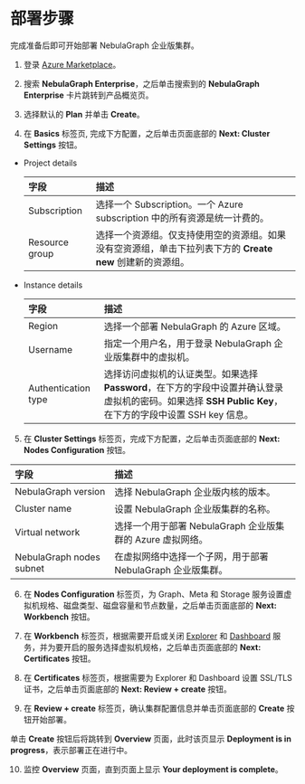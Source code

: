 # 部署步骤

完成准备后即可开始部署 NebulaGraph 企业版集群。

1. 登录 [Azure Marketplace](https://portal.azure.com/?l=en.en-us#blade/Microsoft_Azure_Marketplace/GalleryMenuBlade/selectedMenuItemId/home)。

2. 搜索 **NebulaGraph Enterprise**，之后单击搜索到的 **NebulaGraph Enterprise** 卡片跳转到产品概览页。

3. 选择默认的 **Plan** 并单击 **Create**。

4. 在 **Basics** 标签页, 完成下方配置，之后单击页面底部的 **Next: Cluster Settings** 按钮。

  - Project details

    | 字段 | 描述 |
    |:---|:---|
    | Subscription | 选择一个 Subscription。一个 Azure subscription 中的所有资源是统一计费的。 |
    | Resource group | 选择一个资源组。仅支持使用空的资源组。如果没有空资源组，单击下拉列表下方的 **Create new** 创建新的资源组。 |

  - Instance details

    | 字段 | 描述 |
    |:---|:---|
    | Region| 选择一个部署 NebulaGraph 的 Azure 区域。 |
    | Username | 指定一个用户名，用于登录 NebulaGraph 企业版集群中的虚拟机。 |
    | Authentication type | 选择访问虚拟机的认证类型。如果选择 **Password**，在下方的字段中设置并确认登录虚拟机的密码。如果选择 **SSH Public Key**，在下方的字段中设置 SSH key 信息。 |

5. 在 **Cluster Settings** 标签页，完成下方配置，之后单击页面底部的 **Next: Nodes Configuration** 按钮。

  | 字段 | 描述 |
  | :--- | :--- |
  | NebulaGraph version | 选择 NebulaGraph 企业版内核的版本。 |
  | Cluster name | 设置 NebulaGraph 企业版集群的名称。 |
  | Virtual network | 选择一个用于部署 NebulaGraph 企业版集群的 Azure 虚拟网络。 |
  | NebulaGraph nodes subnet | 在虚拟网络中选择一个子网，用于部署 NebulaGraph 企业版集群。 |

6. 在 **Nodes Configuration** 标签页，为 Graph、Meta 和 Storage 服务设置虚拟机规格、磁盘类型、磁盘容量和节点数量，之后单击页面底部的 **Next: Workbench** 按钮。

7.  在 **Workbench** 标签页，根据需要开启或关闭 [Explorer](../../../nebula-explorer/about-explorer/ex-ug-what-is-explorer.md) 和 [Dashboard](../../../nebula-dashboard-ent/1.what-is-dashboard-ent.md) 服务，并为要开启的服务选择虚拟机规格，之后单击页面底部的 **Next: Certificates** 按钮。

8. 在 **Certificates** 标签页，根据需要为 Explorer 和 Dashboard 设置 SSL/TLS 证书，之后单击页面底部的 **Next: Review + create** 按钮。

9. 在 **Review + create** 标签页，确认集群配置信息并单击页面底部的 **Create** 按钮开始部署。

  单击 **Create** 按钮后将跳转到 **Overview** 页面，此时该页显示 **Deployment is in progress**，表示部署正在进行中。

10. 监控 **Overview** 页面，直到页面上显示 **Your deployment is complete**。
